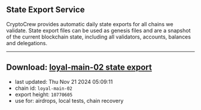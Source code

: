 ## State Export Service
CryptoCrew provides automatic daily state exports for all chains we validate. State export files can be used as genesis files and are a snapshot of the current blockchain state, including all validators, accounts, balances and delegations.

---
**Download: [loyal-main-02 state export](https://dl-eu2.ccvalidators.com/SERVICE/loyal/loyal-main-02_export_10770605.json)**
---

- last updated: Thu Nov 21 2024 05:09:11
- chain id: `loyal-main-02`
- export height: `10770605`
- use for: airdrops, local tests, chain recovery
